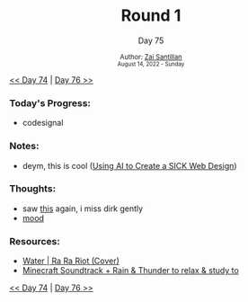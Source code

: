 <div align="center">
  <h1>Round 1</h1>
  <p>Day 75</p>
  <sub>
    Author: <a href="https://github.com/plskz" target="_blank">Zai Santillan</a>
    <br>
    <small>August 14, 2022 - Sunday</small>
  </sub>
</div>

[<< Day 74](day074.md) | [Day 76 >>](day076.md)

### Today's Progress:

- codesignal

### Notes:

- deym, this is cool ([Using AI to Create a SICK Web Design](https://youtu.be/-Emf7un0Wt4))

### Thoughts:

- saw [this](https://youtu.be/I-IgHmjHxaw) again, i miss dirk gently
- [mood](https://youtu.be/4HP1CO3g7NM)

### Resources:

- [Water | Ra Ra Riot (Cover)](https://youtu.be/I-IgHmjHxaw)
- [Minecraft Soundtrack + Rain & Thunder to relax & study to](https://youtu.be/4HP1CO3g7NM)

[<< Day 74](day074.md) | [Day 76 >>](day076.md)
